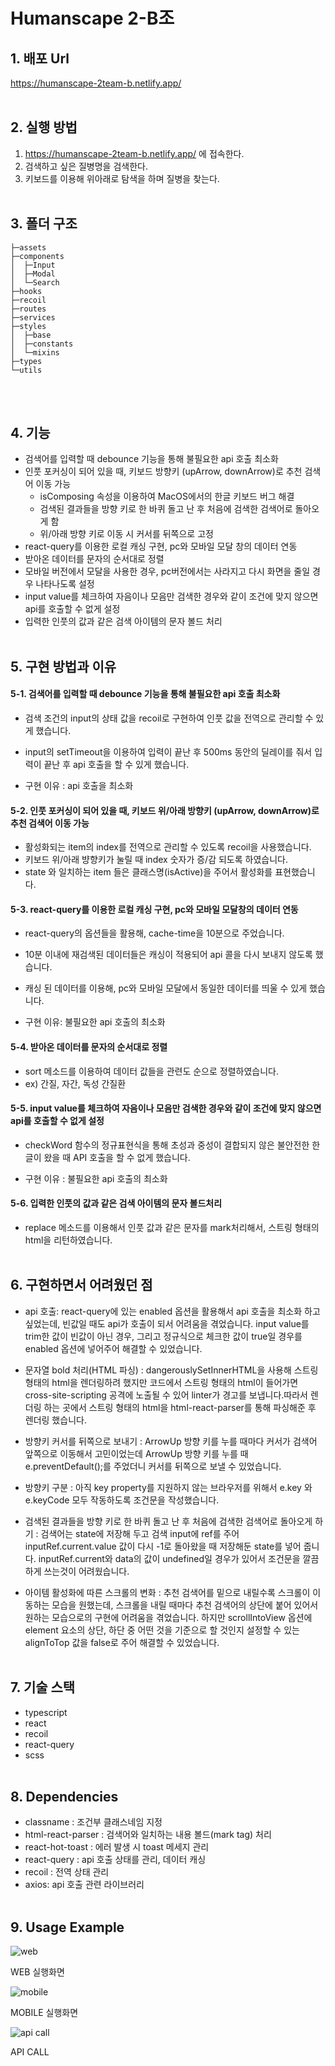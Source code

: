 # Humanscape 2-B조

## 1. 배포 Url

https://humanscape-2team-b.netlify.app/ <br /> <br />

## 2. 실행 방법

1. https://humanscape-2team-b.netlify.app/ 에 접속한다.
2. 검색하고 싶은 질병명을 검색한다.
3. 키보드를 이용해 위아래로 탐색을 하며 질병을 찾는다. <br /> <br />

## 3. 폴더 구조

```
├─assets
├─components
│  ├─Input
│  ├─Modal
│  └─Search
├─hooks
├─recoil
├─routes
├─services
├─styles
│  ├─base
│  ├─constants
│  └─mixins
├─types
└─utils
```

<br />
<br />

## 4. 기능

- 검색어를 입력할 때 debounce 기능을 통해 불필요한 api 호출 최소화
- 인풋 포커싱이 되어 있을 때, 키보드 방향키 (upArrow, downArrow)로 추천 검색어 이동 가능
  - isComposing 속성을 이용하여 MacOS에서의 한글 키보드 버그 해결
  - 검색된 결과들을 방향 키로 한 바퀴 돌고 난 후 처음에 검색한 검색어로 돌아오게 함
  - 위/아래 방향 키로 이동 시 커서를 뒤쪽으로 고정
- react-query를 이용한 로컬 캐싱 구현, pc와 모바일 모달 창의 데이터 연동
- 받아온 데이터를 문자의 순서대로 정렬
- 모바일 버전에서 모달을 사용한 경우, pc버전에서는 사라지고 다시 화면을 줄일 경우 나타나도록 설정
- input value를 체크하여 자음이나 모음만 검색한 경우와 같이 조건에 맞지 않으면 api를 호출할 수 없게 설정
- 입력한 인풋의 값과 같은 검색 아이템의 문자 볼드 처리 <br /> <br />

## 5. 구현 방법과 이유

#### 5-1. 검색어를 입력할 때 debounce 기능을 통해 불필요한 api 호출 최소화

- 검색 조건의 input의 상태 값을 recoil로 구현하여 인풋 값을 전역으로 관리할 수 있게 했습니다.
- input의 setTimeout을 이용하여 입력이 끝난 후 500ms 동안의 딜레이를 줘서 입력이 끝난 후 api 호출을 할 수 있게 했습니다.

- 구현 이유 : api 호출을 최소화

#### 5-2. 인풋 포커싱이 되어 있을 때, 키보드 위/아래 방향키 (upArrow, downArrow)로 추천 검색어 이동 가능

- 활성화되는 item의 index를 전역으로 관리할 수 있도록 recoil을 사용했습니다.
- 키보드 위/아래 뱡향키가 눌릴 때 index 숫자가 증/감 되도록 하였습니다.
- state 와 일치하는 item 들은 클래스명(isActive)을 주어서 활성화를 표현했습니다.

#### 5-3. react-query를 이용한 로컬 캐싱 구현, pc와 모바일 모달창의 데이터 연동

- react-query의 옵션들을 활용해, cache-time을 10분으로 주었습니다.
- 10분 이내에 재검색된 데이터들은 캐싱이 적용되어 api 콜을 다시 보내지 않도록 했습니다.
- 캐싱 된 데이터를 이용해, pc와 모바일 모달에서 동일한 데이터를 띄울 수 있게 했습니다.

- 구현 이유: 불필요한 api 호출의 최소화

#### 5-4. 받아온 데이터를 문자의 순서대로 정렬

- sort 메소드를 이용하여 데이터 값들을 관련도 순으로 정렬하였습니다.
- ex) 간질, 자간, 독성 간질환

#### 5-5. input value를 체크하여 자음이나 모음만 검색한 경우와 같이 조건에 맞지 않으면 api를 호출할 수 없게 설정

- checkWord 함수의 정규표현식을 통해 초성과 중성이 결합되지 않은 불안전한 한글이 왔을 때 API 호출을 할 수 없게 했습니다.

- 구현 이유 : 불필요한 api 호출의 최소화

#### 5-6. 입력한 인풋의 값과 같은 검색 아이템의 문자 볼드처리

- replace 메소드를 이용해서 인풋 값과 같은 문자를 mark처리해서, 스트링 형태의 html을 리턴하였습니다. <br /> <br />

## 6. 구현하면서 어려웠던 점

- api 호출: react-query에 있는 enabled 옵션을 활용해서 api 호출을 최소화 하고 싶었는데, 빈값일 때도 api가 호출이 되서 어려움을 겪었습니다. input value를 trim한 값이 빈값이 아닌 경우, 그리고 정규식으로 체크한 값이 true일 경우를 enabled 옵션에 넣어주어 해결할 수 있었습니다. <br />

- 문자열 bold 처리(HTML 파싱) : dangerouslySetInnerHTML을 사용해 스트링 형태의 html을 렌더링하려 했지만 코드에서 스트링 형태의 html이 들어가면 cross-site-scripting 공격에 노출될 수 있어 linter가 경고를 보냅니다.따라서 렌더링 하는 곳에서 스트링 형태의 html을 html-react-parser를 통해 파싱해준 후 렌더링 했습니다. <br />

- 방향키 커서를 뒤쪽으로 보내기 : ArrowUp 방향 키를 누를 때마다 커서가 검색어 앞쪽으로 이동해서 고민이었는데 ArrowUp 방향 키를 누를 때 e.preventDefault();를 주었더니 커서를 뒤쪽으로 보낼 수 있었습니다. <br />

- 방향키 구분 : 아직 key property를 지원하지 않는 브라우저를 위해서 e.key 와 e.keyCode 모두 작동하도록 조건문을 작성했습니다. <br />

- 검색된 결과들을 방향 키로 한 바퀴 돌고 난 후 처음에 검색한 검색어로 돌아오게 하기 : 검색어는 state에 저장해 두고 검색 input에 ref를 주어 inputRef.current.value 값이 다시 -1로 돌아왔을 때 저장해둔 state를 넣어 줍니다. inputRef.current와 data의 값이 undefined일 경우가 있어서 조건문을 깔끔하게 쓰는것이 어려웠습니다. <br />

- 아이템 활성화에 따른 스크롤의 변화 : 추천 검색어를 밑으로 내릴수록 스크롤이 이동하는 모습을 원했는데, 스크롤을 내릴 때마다 추천 검색어의 상단에 붙어 있어서 원하는 모습으로의 구현에 어려움을 겪었습니다. 하지만 scrollIntoView 옵션에 element 요소의 상단, 하단 중 어떤 것을 기준으로 할 것인지 설정할 수 있는 alignToTop 값을 false로 주어 해결할 수 있었습니다. <br /> <br />

## 7. 기술 스택

- typescript
- react
- recoil
- react-query
- scss <br /> <br />

## 8. Dependencies

- classname : 조건부 클래스네임 지정
- html-react-parser : 검색어와 일치하는 내용 볼드(mark tag) 처리
- react-hot-toast : 에러 발생 시 toast 메세지 관리
- react-query : api 호출 상태를 관리, 데이터 캐싱
- recoil : 전역 상태 관리
- axios: api 호출 관련 라이브러리 <br /> <br />

## 9. Usage Example

<img src="https://user-images.githubusercontent.com/68591616/169681827-a86dc30d-0b36-4ad8-b451-c8d02d39576e.gif" alt="web">
<p>WEB 실행화면</p>
<img src="https://user-images.githubusercontent.com/68591616/169681839-0022ac91-aaff-4586-bb77-26def400e8ba.gif" alt="mobile">
<p>MOBILE 실행화면</p>
<img src="https://user-images.githubusercontent.com/68591616/169681846-dbed7e0d-a083-48e1-8abc-c77232cad0d2.gif" alt="api call">
<p>API CALL</p>
